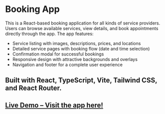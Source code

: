 # Booking App

This is a React-based booking application for all kinds of service providers. Users can browse available services, view details, and book appointments directly through the app. The app features:

- Service listing with images, descriptions, prices, and locations
- Detailed service pages with booking flow (date and time selection)
- Confirmation modal for successful bookings
- Responsive design with attractive backgrounds and overlays
- Navigation and footer for a complete user experience

Built with React, TypeScript, Vite, Tailwind CSS, and React Router.
---

<a href="https://sparkling-bonbon-d2f009.netlify.app/" target="_blank" rel="noopener noreferrer">Live Demo – Visit the app here!</a>
---
